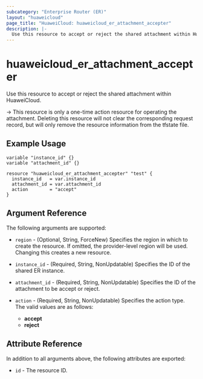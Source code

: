 ```yaml
---
subcategory: "Enterprise Router (ER)"
layout: "huaweicloud"
page_title: "HuaweiCloud: huaweicloud_er_attachment_accepter"
description: |-
  Use this resource to accept or reject the shared attachment within HuaweiCloud.
---
```


# huaweicloud_er_attachment_accepter

Use this resource to accept or reject the shared attachment within HuaweiCloud.

-> This resource is only a one-time action resource for operating the attachment. Deleting this resource
   will not clear the corresponding request record, but will only remove the resource information from the tfstate file.

## Example Usage

```hcl
variable "instance_id" {}
variable "attachment_id" {}

resource "huaweicloud_er_attachment_accepter" "test" {
  instance_id   = var.instance_id
  attachment_id = var.attachment_id
  action        = "accept"
}
```

## Argument Reference

The following arguments are supported:

* `region` - (Optional, String, ForceNew) Specifies the region in which to create the resource.
  If omitted, the provider-level region will be used.
  Changing this creates a new resource.

* `instance_id` - (Required, String, NonUpdatable) Specifies the ID of the shared ER instance.

* `attachment_id` - (Required, String, NonUpdatable) Specifies the ID of the attachment to be accept or reject.

* `action` - (Required, String, NonUpdatable) Specifies the action type.  
  The valid values are as follows:
  + **accept**
  + **reject**

## Attribute Reference

In addition to all arguments above, the following attributes are exported:

* `id` - The resource ID.
